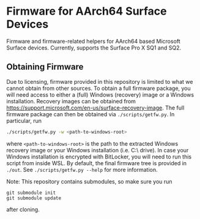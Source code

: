 # Firmware for AArch64 Surface Devices

Firmware and firmware-related helpers for AArch64 based Microsoft Surface devices.
Currently, supports the Surface Pro X SQ1 and SQ2.


## Obtaining Firmware

Due to licensing, firmware provided in this repository is limited to what we cannot obtain from other sources.
To obtain a full firmware package, you will need access to either a (full) Windows (recovery) image or a Windows installation.
Recovery images can be obtained from https://support.microsoft.com/en-us/surface-recovery-image.
The full firmware package can then be obtained via `./scripts/getfw.py`.
In particular, run
```sh
./scripts/getfw.py -w <path-to-windows-root>
```
where `<path-to-windows-root>` is the path to the extracted Windows recovery image or your Windows installation (i.e. C:\\ drive).
In case your Windows installation is encrypted with BitLocker, you will need to run this script from inside WSL.
By default, the final firmware tree is provided in `./out`.
See `./scripts/getfw.py --help` for more information.

Note: This repository contains submodules, so make sure you run
```
git submodule init
git submodule update
```
after cloning.
